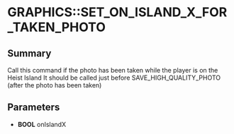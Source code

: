 # GRAPHICS::SET_ON_ISLAND_X_FOR_TAKEN_PHOTO

## Summary
Call this command if the photo has been taken while the player is on the Heist Island
It should be called just before SAVE_HIGH_QUALITY_PHOTO (after the photo has been taken)

## Parameters
* **BOOL** onIslandX